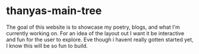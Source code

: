 # thanyas-main-tree
The goal of this website is to showcase my poetry, blogs, and what I'm currently working on. 
For an idea of the layout out I want it be interactive and fun for the user to explore.
Eve though i havent really gotten started yet, I know this will be so fun to build.